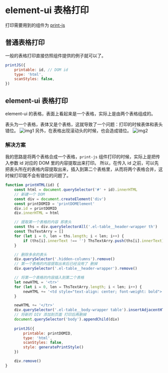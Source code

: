 # element-ui 表格打印
打印需要用到的组件为 [print-js](https://github.com/crabbly/print.js)
## 普通表格打印
一般的表格打印直接仿照组件提供的例子就可以了。
```js
printJS({
    printable: id, // DOM id
    type: 'html',
    scanStyles: false,
})
````

## element-ui 表格打印
element-ui 的表格，表面上看起来是一个表格，实际上是由两个表格组成的。

表头为一个表格，表体又是个表格，这就导致了一个问题：打印的时候表体和表头错位。
![img1](https://github.com/woai3c/Front-end-articles/blob/master/imgs/printTable1.jpg)
另外，在表格出现滚动头的时候，也会造成错位。
![img2](https://github.com/woai3c/Front-end-articles/blob/master/imgs/printTable1.jpg)
### 解决方案
我的思路是将两个表格合成一个表格，`print-js` 组件打印的时候，实际上是把传入参数 id 对应的 DOM 里的内容提取出来打印。
所以，在传入 id 之前，可以先把表头所在的表格内容提取出来，插入到第二个表格里，从而将两个表格合并，这时候打印就不会有错位的问题了。
```js
function printHTML(id) {
    const html = document.querySelector('#' + id).innerHTML
    // 新建一个 DOM
    const div = document.createElement('div')
    const printDOMID = 'printDOMElement'
    div.id = printDOMID
    div.innerHTML = html

    // 提取第一个表格的内容 即表头
    const ths = div.querySelectorAll('.el-table__header-wrapper th')
    const ThsTextArry = []
    for (let i = 0, len = ths.length; i < len; i++) {
        if (ths[i].innerText !== '') ThsTextArry.push(ths[i].innerText)
    }

    // 删除多余的表头
    div.querySelector('.hidden-columns').remove()
    // 第一个表格的内容提取出来后已经没用了 删掉
    div.querySelector('.el-table__header-wrapper').remove()

    // 将第一个表格的内容插入到第二个表格
    let newHTML = '<tr>'
    for (let i = 0, len = ThsTextArry.length; i < len; i++) {
        newHTML += '<td style="text-align: center; font-weight: bold">' + ThsTextArry[i] + '</td>'
    }

    newHTML += '</tr>'
    div.querySelector('.el-table__body-wrapper table').insertAdjacentHTML('afterbegin', newHTML)
    // 将新的 DIV 添加到页面 打印后再删掉
    document.querySelector('body').appendChild(div)
    
    printJS({
        printable: printDOMID,
        type: 'html',
        scanStyles: false,
        style: generatePrintStyle()
    })

    div.remove()
}
```
